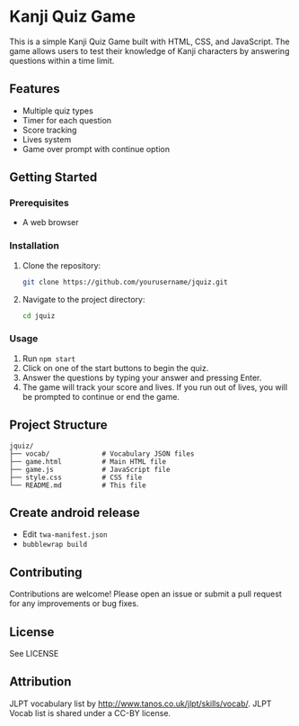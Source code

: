 # Kanji Quiz Game

This is a simple Kanji Quiz Game built with HTML, CSS, and JavaScript. The game allows users to test their knowledge of Kanji characters by answering questions within a time limit.

## Features

- Multiple quiz types 
- Timer for each question
- Score tracking
- Lives system
- Game over prompt with continue option

## Getting Started

### Prerequisites

- A web browser

### Installation

1. Clone the repository:
    ```sh
    git clone https://github.com/yourusername/jquiz.git
    ```
2. Navigate to the project directory:
    ```sh
    cd jquiz
    ```

### Usage

1. Run `npm start`
2. Click on one of the start buttons to begin the quiz.
3. Answer the questions by typing your answer and pressing Enter.
4. The game will track your score and lives. If you run out of lives, you will be prompted to continue or end the game.

## Project Structure

```
jquiz/
├── vocab/             # Vocabulary JSON files
├── game.html          # Main HTML file
├── game.js            # JavaScript file
├── style.css          # CSS file
└── README.md          # This file
```

## Create android release
- Edit `twa-manifest.json`
- `bubblewrap build`

## Contributing

Contributions are welcome! Please open an issue or submit a pull request for any improvements or bug fixes.

## License

See LICENSE

## Attribution

JLPT vocabulary list by http://www.tanos.co.uk/jlpt/skills/vocab/. JLPT Vocab list is shared under a CC-BY license.
